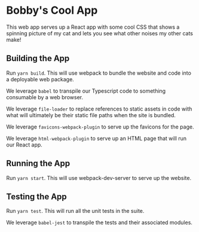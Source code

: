 # Bobby's Cool App

This web app serves up a React app with some cool
CSS that shows a spinning picture of my cat and
lets you see what other noises my other cats make!

## Building the App

Run `yarn build`. This will use webpack to bundle the
website and code into a deployable web package.

We leverage `babel` to transpile our Typescript code
to something consumable by a web browser.

We leverage `file-loader` to replace references to
static assets in code with what will ultimately be
their static file paths when the site is bundled.

We leverage `favicons-webpack-plugin` to serve up the
favicons for the page.

We leverage `html-webpack-plugin` to serve up an HTML
page that will run our React app.

## Running the App

Run `yarn start`. This will use webpack-dev-server to
serve up the website.

## Testing the App

Run `yarn test`. This will run all the unit tests in
the suite.

We leverage `babel-jest` to transpile the tests and
their associated modules.
